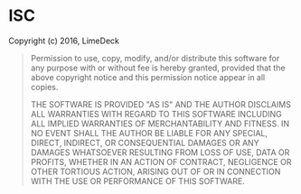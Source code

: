 # ISC

Copyright (c) 2016, LimeDeck 

> Permission to use, copy, modify, and/or distribute this software for any 
> purpose with or without fee is hereby granted, provided that the above 
> copyright notice and this permission notice appear in all copies. 
> 
> THE SOFTWARE IS PROVIDED "AS IS" AND THE AUTHOR DISCLAIMS ALL WARRANTIES 
> WITH REGARD TO THIS SOFTWARE INCLUDING ALL IMPLIED WARRANTIES OF 
> MERCHANTABILITY AND FITNESS. IN NO EVENT SHALL THE AUTHOR BE LIABLE FOR ANY 
> SPECIAL, DIRECT, INDIRECT, OR CONSEQUENTIAL DAMAGES OR ANY DAMAGES 
> WHATSOEVER RESULTING FROM LOSS OF USE, DATA OR PROFITS, WHETHER IN AN 
> ACTION OF CONTRACT, NEGLIGENCE OR OTHER TORTIOUS ACTION, ARISING OUT OF OR 
> IN CONNECTION WITH THE USE OR PERFORMANCE OF THIS SOFTWARE. 